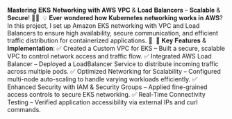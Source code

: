𝐌𝐚𝐬𝐭𝐞𝐫𝐢𝐧𝐠 𝐄𝐊𝐒 𝐍𝐞𝐭𝐰𝐨𝐫𝐤𝐢𝐧𝐠 𝐰𝐢𝐭𝐡 𝐀𝐖𝐒 𝐕𝐏𝐂 & 𝐋𝐨𝐚𝐝 𝐁𝐚𝐥𝐚𝐧𝐜𝐞𝐫𝐬 – 𝐒𝐜𝐚𝐥𝐚𝐛𝐥𝐞 & 𝐒𝐞𝐜𝐮𝐫𝐞! 🚀🔗⁣
⁣
💡 𝐄𝐯𝐞𝐫 𝐰𝐨𝐧𝐝𝐞𝐫𝐞𝐝 𝐡𝐨𝐰 𝐊𝐮𝐛𝐞𝐫𝐧𝐞𝐭𝐞𝐬 𝐧𝐞𝐭𝐰𝐨𝐫𝐤𝐢𝐧𝐠 𝐰𝐨𝐫𝐤𝐬 𝐢𝐧 𝐀𝐖𝐒? In this project, I set up Amazon EKS networking with VPC and Load Balancers to ensure high availability, secure communication, and efficient traffic distribution for containerized applications. 🚀⁣
⁣
🔹 𝐊𝐞𝐲 𝐅𝐞𝐚𝐭𝐮𝐫𝐞𝐬 & 𝐈𝐦𝐩𝐥𝐞𝐦𝐞𝐧𝐭𝐚𝐭𝐢𝐨𝐧:⁣
✅ Created a Custom VPC for EKS – Built a secure, scalable VPC to control network access and traffic flow.⁣
✅ Integrated AWS Load Balancer – Deployed a LoadBalancer Service to distribute incoming traffic across multiple pods.⁣
✅ Optimized Networking for Scalability – Configured multi-node auto-scaling to handle varying workloads efficiently.⁣
✅ Enhanced Security with IAM & Security Groups – Applied fine-grained access controls to secure EKS networking.⁣
✅ Real-Time Connectivity Testing – Verified application accessibility via external IPs and curl commands.⁣
⁣
